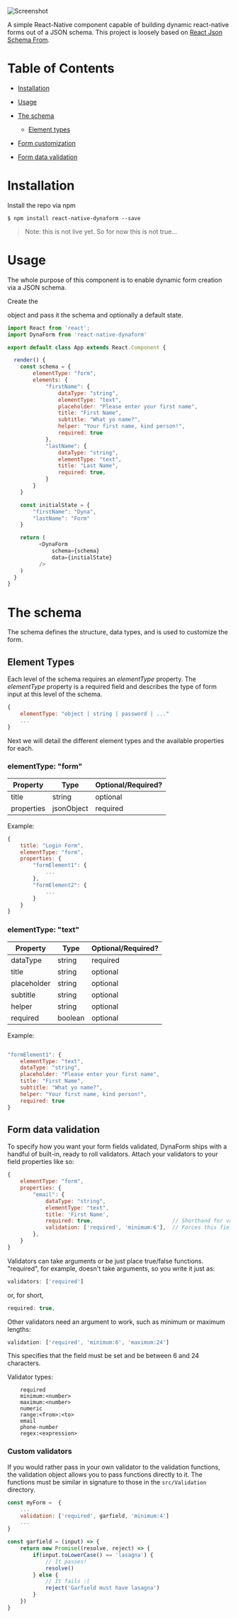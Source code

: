 ![Screenshot](/images/dynaform_128.png)

A simple React-Native component capable of building dynamic react-native forms out of a JSON schema. This project is loosely based on [React Json Schema From](https://github.com/mozilla-services/react-jsonschema-form).

# Table of Contents

- [Installation](#installation)
- [Usage](#usage)
- [The schema](#the-schema)

  - [Element types](#input-types)

- [Form customization](#form-customization)

- [Form data validation](#form-data-validation)

# Installation

Install the repo via npm

```
$ npm install react-native-dynaform --save
```

> Note: this is not live yet. So for now this is not true...

# Usage

The whole purpose of this component is to enable dynamic form creation via a JSON schema.

Create the

<dynaform> object and pass it the schema and optionally a default state.</dynaform>

```javascript
import React from 'react';
import DynaForm from 'react-native-dynaform'

export default class App extends React.Component {

  render() {
    const schema = {
        elementType: "form",
        elements: {
            "firstName": {
                dataType: "string",
                elementType: "text",
                placeholder: "Please enter your first name",
                title: "First Name",
                subtitle: "What yo name?",
                helper: "Your first name, kind person!",
                required: true
            },
            "lastName": {
                dataType: "string",
                elementType: "text",
                title: "Last Name",
                required: true,
            }
        }
    }

    const initialState = {
        "firstName": "Dyna",
        "lastName": "Form"
    }

    return (
          <DynaForm
              schema={schema}
              data={initialState}
          />
    )
  }
}
```

# The schema

The schema defines the structure, data types, and is used to customize the form.

## Element Types

Each level of the schema requires an _elementType_ property. The _elementType_ property is a required field and describes the type of form input at this level of the schema.

```javascript
{
    elementType: "object | string | password | ..."
    ...
}
```

Next we will detail the different element types and the available properties for each.

### elementType: "form"

| Property   | Type       | Optional/Required? |
| ---------- | ---------- | ------------------ |
| title      | string     | optional           |
| properties | jsonObject | required           |

Example:

```javascript
{
    title: "Login Form",
    elementType: "form",
    properties: {
        "formElement1": {
            ...
        },
        "formElement2": {
            ...
        }
    }
}
```

### elementType: "text"

| Property    | Type    | Optional/Required? |
| ----------- | ------- | ------------------ |
| dataType    | string  | required           |
| title       | string  | optional           |
| placeholder | string  | optional           |
| subtitle    | string  | optional           |
| helper      | string  | optional           |
| required    | boolean | optional           |

Example:

```javascript

"formElement1": {
    elementType: "text",
    dataType: "string",
    placeholder: "Please enter your first name",
    title: "First Name",
    subtitle: "What yo name?",
    helper: "Your first name, kind person!",
    required: true
}
```

## Form data validation

To specify how you want your form fields validated, DynaForm ships with a handful of built-in, ready to roll validators. Attach your validators to your field properties like so:

```javascript
{
    elementType: "form",
    properties: {
        "email": {
            dataType: "string",
            elementType: "text",
            title: 'First Name',
            required: true,                         // Shorthand for validation: ['required']
            validation: ['required', 'minimum:6'],  // Forces this field to be at least 6 characters long
        },
    }
}
```

Validators can take arguments or be just place true/false functions. "required", for example, doesn't take arguments, so you write it just as:

```javascript
validators: ['required']
```

or, for short,

```javascript
required: true,
```

Other validators need an argument to work, such as minimum or maximum lengths:

```javascript
validation: ['required', 'minimum:6', 'maximum:24']
```

This specifies that the field must be set and be between 6 and 24 characters.

Validator types:

```
    required
    minimum:<number>
    maximum:<number>
    numeric
    range:<from>:<to>
    email
    phone-number
    regex:<expression>
```

### Custom validators

If you would rather pass in your own validator to the validation functions, the validation object allows you to pass functions directly to it. The functions must be similar in signature to those in the `src/Validation` directory.

```javascript
const myForm =  {
    ...
    validation: ['required', garfield, 'minimum:4']
    ...
}

const garfield = (input) => {
    return new Promise((resolve, reject) => {
        if(input.toLowerCase() == 'lasagna') {
            // It passes!
            resolve()
        } else {
            // It fails :(
            reject('Garfield must have lasagna')
        }
    })
}
```
